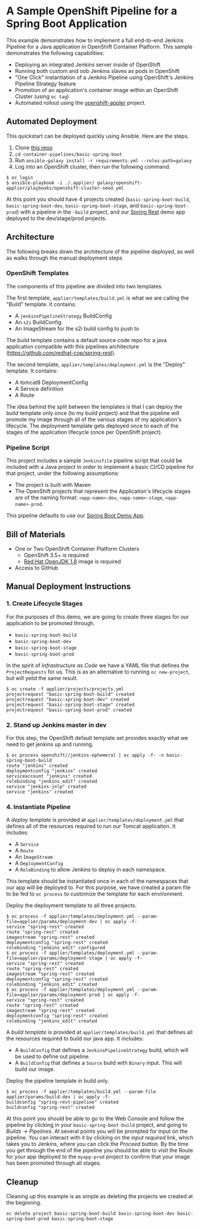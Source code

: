 # A Sample OpenShift Pipeline for a Spring Boot Application

This example demonstrates how to implement a full end-to-end Jenkins Pipeline for a Java application in OpenShift Container Platform. This sample demonstrates the following capabilities:

* Deploying an integrated Jenkins server inside of OpenShift
* Running both custom and oob Jenkins slaves as pods in OpenShift
* "One Click" instantiation of a Jenkins Pipeline using OpenShift's Jenkins Pipeline Strategy feature
* Promotion of an application's container image within an OpenShift Cluster (using `oc tag`)
* Automated rollout using the [openshift-appler](https://github.com/redhat-cop/openshift-applier) project.

## Automated Deployment

This quickstart can be deployed quickly using Ansible. Here are the steps.

1. Clone [this repo](https://github.com/redhat-cop/container-pipelines)
2. `cd container-pipelines/basic-spring-boot`
3. Run `ansible-galaxy install -r requirements.yml --roles-path=galaxy`
2. Log into an OpenShift cluster, then run the following command.
```
$ oc login
$ ansible-playbook -i ./.applier/ galaxy/openshift-applier/playbooks/openshift-cluster-seed.yml
```

At this point you should have 4 projects created (`basic-spring-boot-build`, `basic-spring-boot-dev`, `basic-spring-boot-stage`, and `basic-spring-boot-prod`) with a pipeline in the `-build` project, and our [Spring Rest](https://github.com/redhat-cop/spring-rest) demo app deployed to the dev/stage/prod projects.

## Architecture

The following breaks down the architecture of the pipeline deployed, as well as walks through the manual deployment steps

### OpenShift Templates

The components of this pipeline are divided into two templates.

The first template, `applier/templates/build.yml` is what we are calling the "Build" template. It contains:

* A `jenkinsPipelineStrategy` BuildConfig
* An `s2i` BuildConfig
* An ImageStream for the s2i build config to push to

The build template contains a default source code repo for a java application compatible with this pipelines architecture (https://github.com/redhat-cop/spring-rest).

The second template, `applier/templates/deployment.yml` is the "Deploy" template. It contains:

* A tomcat8 DeploymentConfig
* A Service definition
* A Route

The idea behind the split between the templates is that I can deploy the build template only once (to my build project) and that the pipeline will promote my image through all of the various stages of my application's lifecycle. The deployment template gets deployed once to each of the stages of the application lifecycle (once per OpenShift project).

### Pipeline Script

This project includes a sample `Jenkinsfile` pipeline script that could be included with a Java project in order to implement a basic CI/CD pipeline for that project, under the following assumptions:

* The project is built with Maven
* The OpenShift projects that represent the Application's lifecycle stages are of the naming format: `<app-name>-dev`, `<app-name>-stage`, `<app-name>-prod`.

This pipeline defaults to use our [Spring Boot Demo App](https://github.com/redhat-cop/spring-rest).

## Bill of Materials

* One or Two OpenShift Container Platform Clusters
  * OpenShift 3.5+ is required
  * [Red Hat OpenJDK 1.8](https://access.redhat.com/containers/?tab=overview#/registry.access.redhat.com/redhat-openjdk-18/openjdk18-openshift) image is required
* Access to GitHub

## Manual Deployment Instructions

### 1. Create Lifecycle Stages

For the purposes of this demo, we are going to create three stages for our application to be promoted through.

- `basic-spring-boot-build`
- `basic-spring-boot-dev`
- `basic-spring-boot-stage`
- `basic-spring-boot-prod`

In the spirit of _Infrastructure as Code_ we have a YAML file that defines the `ProjectRequests` for us. This is as an alternative to running `oc new-project`, but will yeild the same result.

```
$ oc create -f applier/projects/projects.yml
projectrequest "basic-spring-boot-build" created
projectrequest "basic-spring-boot-dev" created
projectrequest "basic-spring-boot-stage" created
projectrequest "basic-spring-boot-prod" created
```

### 2. Stand up Jenkins master in dev

For this step, the OpenShift default template set provides exactly what we need to get jenkins up and running.

```
$ oc process openshift//jenkins-ephemeral | oc apply -f- -n basic-spring-boot-build
route "jenkins" created
deploymentconfig "jenkins" created
serviceaccount "jenkins" created
rolebinding "jenkins_edit" created
service "jenkins-jnlp" created
service "jenkins" created
```

### 4. Instantiate Pipeline

A _deploy template_ is provided at `applier/templates/deployment.yml` that defines all of the resources required to run our Tomcat application. It includes:

* A `Service`
* A `Route`
* An `ImageStream`
* A `DeploymentConfig`
* A `RoleBinding` to allow Jenkins to deploy in each namespace.

This template should be instantiated once in each of the namespaces that our app will be deployed to. For this purpose, we have created a param file to be fed to `oc process` to customize the template for each environment.

Deploy the deployment template to all three projects.
```
$ oc process -f applier/templates/deployment.yml --param-file=applier/params/deployment-dev | oc apply -f-
service "spring-rest" created
route "spring-rest" created
imagestream "spring-rest" created
deploymentconfig "spring-rest" created
rolebinding "jenkins_edit" configured
$ oc process -f applier/templates/deployment.yml --param-file=applier/params/deployment-stage | oc apply -f-
service "spring-rest" created
route "spring-rest" created
imagestream "spring-rest" created
deploymentconfig "spring-rest" created
rolebinding "jenkins_edit" created
$ oc process -f applier/templates/deployment.yml --param-file=applier/params/deployment-prod | oc apply -f-
service "spring-rest" created
route "spring-rest" created
imagestream "spring-rest" created
deploymentconfig "spring-rest" created
rolebinding "jenkins_edit" created
```

A _build template_ is provided at `applier/templates/build.yml` that defines all the resources required to build our java app. It includes:

* A `BuildConfig` that defines a `JenkinsPipelineStrategy` build, which will be used to define out pipeline.
* A `BuildConfig` that defines a `Source` build with `Binary` input. This will build our image.

Deploy the pipeline template in build only.
```
$ oc process -f applier/templates/build.yml --param-file applier/params/build-dev | oc apply -f-
buildconfig "spring-rest-pipeline" created
buildconfig "spring-rest" created
```

At this point you should be able to go to the Web Console and follow the pipeline by clicking in your `basic-spring-boot-build` project, and going to *Builds* -> *Pipelines*. At several points you will be prompted for input on the pipeline. You can interact with it by clicking on the _input required_ link, which takes you to Jenkins, where you can click the *Proceed* button. By the time you get through the end of the pipeline you should be able to visit the Route for your app deployed to the `myapp-prod` project to confirm that your image has been promoted through all stages.

## Cleanup

Cleaning up this example is as simple as deleting the projects we created at the beginning.

```
oc delete project basic-spring-boot-build basic-spring-boot-dev basic-spring-boot-prod basic-spring-boot-stage
```
